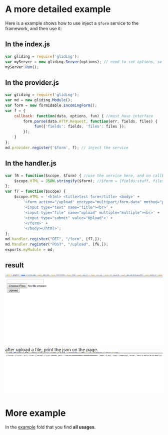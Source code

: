# A more detailed example
Here is a example shows how to use inject a `$form` service to the framework, and then use it:

## In the index.js
```js
var gliding = require('gliding');
var myServer = new gliding.Server(options); // need to set options, so to find the components that would get injected into the server, also change Port or something like that
myServer.Run(); 
```
## In the provider.js
```js
var gliding = require('gliding');
var md = new gliding.Module(); 
var form = new formidable.IncomingForm();
var f = {
    callback: function(data, options, fun) { //must have interface
        form.parse(data.HTTP.Request, function(err, fields, files) {
             fun({'fields': fields, 'files': files });
        });
    }
};
md.provider.register('$form', f); // inject the service
```

## In the handler.js
```js
var f6 = function($scope, $form) { //use the service here, and no callback anymore
    $scope.HTML = JSON.stringify($form); //$form = {fields:stuff, files:stuff}
};
var f7 = function($scope) {
    $scope.HTML = '<html> <title>test form</title> <body>' +
        '<form action="/upload" enctype="multipart/form-data" method="post">' +
        '<input type="text" name="title"><br>' +
        '<input type="file" name="upload" multiple="multiple"><br>' +
        '<input type="submit" value="Upload">' +
        '</form>' +
        '</body></html>';
};
md.handler.register("GET", "/form", [f7,]); 
md.handler.register("POST", "/upload", [f6,]);
exports.myModule = md;
```


## result
![](./img/form.png)
after upload a file, print the json on the page.
![](./img/form2.png)



# More example

In the [example](https://github.com/BenBBear/gliding/tree/master/example) fold that you find __all usages__.

